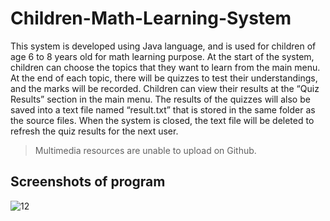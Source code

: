 # Children-Math-Learning-System

This system is developed using Java language, and is used for children of age 6 to 8 years old for math learning purpose.
At the start of the system, children can choose the topics that they want to learn from
the main menu. At the end of each topic, there will be quizzes to test their understandings, and
the marks will be recorded. Children can view their results at the “Quiz Results” section in the
main menu. The results of the quizzes will also be saved into a text file named “result.txt” that is stored in the same folder as the source files. When the system is closed, the text file will be deleted to refresh the quiz results for the next user.

> Multimedia resources are unable to upload on Github.

## Screenshots of program
![12](https://user-images.githubusercontent.com/93151327/201014287-b48af1e5-b398-46a9-abd2-7ba5f38bcbed.jpg)

